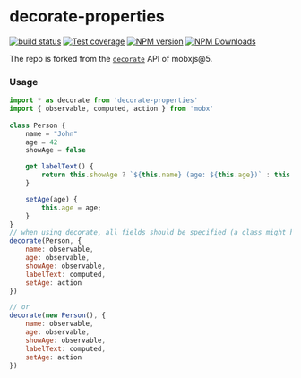 # decorate-properties

[![build status](https://img.shields.io/travis/imcuttle/decorate-properties/master.svg?style=flat-square)](https://travis-ci.org/imcuttle/decorate-properties)
[![Test coverage](https://img.shields.io/codecov/c/github/imcuttle/decorate-properties.svg?style=flat-square)](https://codecov.io/github/imcuttle/decorate-properties?branch=master)
[![NPM version](https://img.shields.io/npm/v/decorate-properties.svg?style=flat-square)](https://www.npmjs.com/package/decorate-properties)
[![NPM Downloads](https://img.shields.io/npm/dm/decorate-properties.svg?style=flat-square&maxAge=43200)](https://www.npmjs.com/package/decorate-properties)

The repo is forked from the [`decorate`](https://mobx.js.org/refguide/modifiers.html) API of mobxjs@5.

### Usage

```javascript
import * as decorate from 'decorate-properties' 
import { observable, computed, action } from 'mobx'
 
class Person {
    name = "John"
    age = 42
    showAge = false

    get labelText() {
        return this.showAge ? `${this.name} (age: ${this.age})` : this.name;
    }

    setAge(age) {
        this.age = age;
    }
}
// when using decorate, all fields should be specified (a class might have many more non-observable internal fields after all)
decorate(Person, {
    name: observable,
    age: observable,
    showAge: observable,
    labelText: computed,
    setAge: action
})

// or
decorate(new Person(), {
    name: observable,
    age: observable,
    showAge: observable,
    labelText: computed,
    setAge: action
})
```
